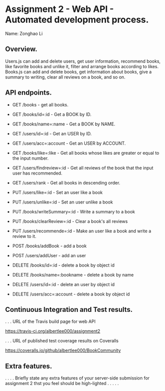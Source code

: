 # Assignment 2 - Web API - Automated development process.

Name: Zonghao Li

## Overview.
Users.js can add and delete users, get user information, recommend books, like favorite books and unlike it, filter and arrange books according to likes.
Books.js can add and delete books, get information about books, give a summary to writing, clear all reviews on a book, and so on.

## API endpoints.
+ GET /books - get all books.
+ GET /books/id=:id - Get a BOOK by ID.
+ GET /books/name=:name - Get a BOOK by NAME.
+ GET /users/id=:id - Get an USER by ID.
+ GET /users/acc=:account - Get an USER by ACCOUNT.
+ GET /books/like=:like - Get all books whose likes are greater or equal to the input number.
+ GET /users/findreview=:id - Get all reviews of the book that the input user has recommended.
+ GET /users/rank - Get all books in descending order.

+ PUT /users/like=:id - Set an user like a book
+ PUT /users/unlike=:id - Set an user unlike a book
+ PUT /books/writeSummary=:id - Write a summary to a book
+ PUT /books/clearReview=:id - Clear a book's all reviews
+ PUT /users/recommende=:id - Make an user like a book and write a review to it.

+ POST /books/addBook - add a book
+ POST /users/addUser - add an user

+ DELETE /books/id=:id - delete a book by object id
+ DELETE /books/name=:bookname - delete a book by name
+ DELETE /users/id=:id - delete an user by object id
+ DELETE /users/acc=:account - delete a book by object id

## Continuous Integration and Test results.

. . . URL of the Travis build page for web API

https://travis-ci.org/albertlee000/assignment2


. . . URL of published test coverage results on Coveralls

https://coveralls.io/github/albertlee000/BookCommunity


## Extra features.
. . . . Briefly state any extra features of your server-side submission for assignment 2 thst you feel should be high-lighted . . . . .
